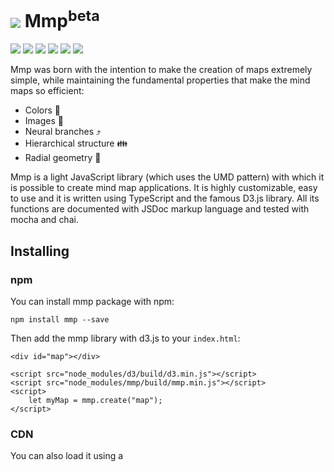 <h1>
    <img src="https://raw.githubusercontent.com/Mindmapp/mindmapp/master/src/assets/icon/png/32x32.png">
    Mmp<sup>beta</sup>
</h1>

[![](https://img.shields.io/badge/project-Mindmapp-blue.svg?style=flat-square)](https://github.com/Mindmapp)
[![](https://img.shields.io/github/license/mindmapp/mmp.svg?style=flat-square)](https://github.com/Mindmapp/mmp/blob/dev/LICENSE)
[![](https://img.shields.io/david/mindmapp/mmp.svg?style=flat-square)](https://david-dm.org/mindmapp/mmp)
[![](https://img.shields.io/david/dev/mindmapp/mmp.svg?style=flat-square)](https://david-dm.org/mindmapp/mmp?type=dev)
[![](https://img.shields.io/npm/dt/mmp.svg)](https://www.npmjs.com/package/mmp)
[![](https://img.shields.io/readthedocs/mmp.svg)](http://mmp.readthedocs.io/en/latest/)

Mmp was born with the intention to make the creation of maps extremely simple, while maintaining the fundamental properties that make the mind maps so efficient:

* Colors :rainbow:
* Images :mount_fuji:
* Neural branches :arrow_heading_up:
* Hierarchical structure :family:
* Radial geometry :palm_tree:

Mmp is a light JavaScript library (which uses the UMD pattern) with which it is possible to create mind map applications. 
It is highly customizable, easy to use and it is written using TypeScript and the famous D3.js library. All its functions are documented with JSDoc markup language and tested with mocha and chai.

## Installing

### npm

You can install mmp package with npm:

    npm install mmp --save

Then add the mmp library with d3.js to your `index.html`:
    
    <div id="map"></div>
    
    <script src="node_modules/d3/build/d3.min.js"></script>
    <script src="node_modules/mmp/build/mmp.min.js"></script>
    <script>
        let myMap = mmp.create("map");
    </script>
    
### CDN

You can also load it using a <script> using the unpkg CDN:
    
    <div id="map"></div>
    
    <script src="https://unpkg.com/d3/build/d3.min.js"></script>
    <script src="https://unpkg.com/mmp/build/mmp.min.js"></script>
    <script>
        let myMap = mmp.create("map");
    </script>
    
## API Reference

The library uses an OOP paradigm and allows you to create multiple instances.

<a name="mmp_create" href="#mmp_create">#</a> <i>mmp</i>.<b>create</b>(<i>id</i>, [<i>options</i>])

Creates a mmp instance. Draw the mind map creating the svg element with the root node within the div element with id equal to the id string passed as parameter. You can optionally pass various options as the following example:

    var map = mmp.create("map", {
        centerOnResize: true,
        drag: false,
        zoom: false,
        node: {
            name: "Default name"
        },
        rootNode: {
            image: {
                size: 100
            }
        }
    });

<a name="mmp_version" href="#mmp_version">#</a> <i>mmp</i>.<b>version</b>

Contains the version of the current used mmp library.

<a name="map_remove" href="#map_remove">#</a> <i>map</i>.<b>remove</b>()

Removes map instance and the svg element of the mind map. 

<a name="map_new" href="#map_new">#</a> <i>map</i>.<b>new</b>([<i>map</i>])

Creates a new empty mind map or an existance map passed as parameter. 

<a name="map_zoomIn" href="#map_zoomIn">#</a> <i>map</i>.<b>zoomIn</b>([<i>duration</i>])

Zooms in the mind map.

<a name="map_zoomOut" href="#map_zoomOut">#</a> <i>map</i>.<b>zoomOut</b>([<i>duration</i>])

Zooms out the mind map.

## File tree
##### After `npm start`

    mmp
    |
    +--build
    |  +--mmp.js
    |  +--mmp.min.js
    |
    +--docs
    |
    +--example
    |  +--img
    |  +--app.js
    |  +--layout.css
    |  +--test.js
    |
    +--node_modules
    |
    +--src
    |  +--map
    |  +--utils
    |  +--index.ts
    |  +--typings.ts
    |
    +--index.html
    |
    +--LICENSE
    +--README.md
    +--package.json
    +--rollup.config.js
    +--tsconfig.json

## Compatibility

| Browser        | Version       |
| -------------- | ------------- |
| Chromium       | 64.0.3282.140 |
| Chrome         | 64.0.3282.167 |
| Firefox        | 58.0.2        |
| Opera          | 51.0.2830.34  |

## Development

For a faster and more efficient development, some rules are used in the commits, in the branches and in the ECMAScript 2015 syntax.

### # commits

* Use this commit message format (angular style):  

    `[<type>]: <subject>`
    `<BLANK LINE>`
    `<body>`

    where `type` must be one of the following:

    - feat: A new feature
    - fix: A bug fix
    - docs: Documentation only changes
    - style: Changes that do not affect the meaning of the code
    - refactor: A code change that neither fixes a bug nor adds a feature
    - test: Adding missing or correcting existing tests
    - chore: Changes to the build process or auxiliary tools and libraries such as documentation generation
    - update: Update of the library version or of the dependencies

and `body` must be should include the motivation for the change and contrast this with previous behavior (do not add body if the commit is trivial). 

* Use the imperative, present tense: "change" not "changed" nor "changes".
* Don't capitalize first letter.
* No dot (.) at the end.

### # branches

* There is a master branch, used only for release.
* There is a dev branch, used to merge all sub dev branch.
* Avoid long descriptive names for long-lived branches.
* No CamelCase.
* Use grouping tokens (words) at the beginning of your branch names (in a similar way to the `type` of commit).
* Define and use short lead tokens to differentiate branches in a way that is meaningful to your workflow.
* Use slashes to separate parts of your branch names.
* Remove branch after merge if it is not important.

Examples:
    
    git branch -b doc/README
    git branch -b test/one-function
    git branch -b feat/side-bar
    git branch -b style/header

### # es2015

* Use `let` and `const`, not `var`.
* Use Arrow Functions in place of function expressions when possible.
* Use Arrow Functions whenever you need to preserve the lexical value of this.

## Third-party libs

| Library           | Authors or maintainers               | License    | Link |
|-------------------|:------------------------------------:|:----------:|:----:|
| D3 | Mike Bostock | [BSD-3-Clause](https://github.com/d3/d3/blob/master/LICENSE) | https://d3js.org/ |

## License
* See [LICENSE](https://github.com/cedoor/mmp/blob/master/LICENSE) file

## Contact
#### Developer
* e-mail : omardesogus9@gmail.com
* github : [@cedoor](https://github.com/cedoor)
* website : https://cedoor.github.io
